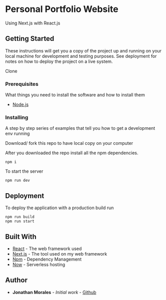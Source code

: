 # Personal Portfolio Website

Using Next.js with React.js

## Getting Started

These instructions will get you a copy of the project up and running on your local machine for development and testing purposes. See deployment for notes on how to deploy the project on a live system.

Clone

### Prerequisites

What things you need to install the software and how to install them

* [Node.js](https://nodejs.org/en/)


### Installing

A step by step series of examples that tell you how to get a development env running

Download/ fork this repo to have local copy on your computer

After you downloaded the repo install all the npm dependencies. 

```
npm i 
```

To start the server

```
npm run dev 
```

## Deployment

To deploy the application with a production build run 

```
npm run build
npm run start
```

## Built With

* [React](https://reactjs.org/) - The web framework used
* [Next.js](https://nextjs.org/) - The tool used on my web framework 
* [Npm](https://www.npmjs.com/) - Dependency Management
* [Now](https://zeit.co/now) - Serverless hosting

## Author

* **Jonathan Morales** - *Initial work* - [Github](https://github.com/jmoral1943)
